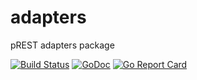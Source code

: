 # adapters
pREST adapters package

[![Build Status](https://travis-ci.org/prest/adapters.svg?branch=master)](https://travis-ci.org/prest/adapters)
[![GoDoc](https://godoc.org/github.com/prest/adapters?status.png)](https://godoc.org/github.com/prest/adapters)
[![Go Report Card](https://goreportcard.com/badge/github.com/prest/adapters)](https://goreportcard.com/report/github.com/prest/adapters)
